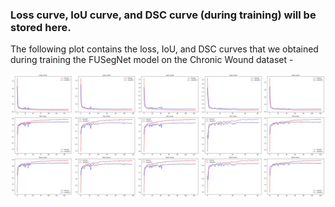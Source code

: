 ### Loss curve, IoU curve, and DSC curve (during training) will be stored here.

The following plot contains the loss, IoU, and DSC curves that we obtained during training the FUSegNet model on the Chronic Wound dataset - <br>

<p align="center"> <img src="../resources/fusegnet_train_curves.jpg" width="900"> </p> <br>
